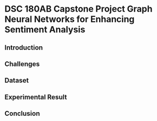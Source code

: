 # DSC 180AB Capstone Project Graph Neural Networks for Enhancing Sentiment Analysis

## Introduction

## Challenges

## Dataset

## Experimental Result

## Conclusion


